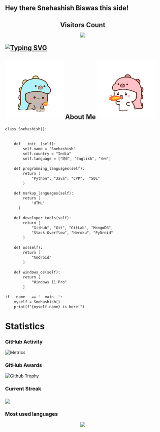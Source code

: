 <h2>Hey there Snehashish Biswas this side!<h2>

<p align="center">
    <b>Visitors Count</b><br>
    <img align="middle" src="https://profile-counter.glitch.me/Snehashish06/count.svg" />
</p>

[![Typing SVG](https://readme-typing-svg.herokuapp.com?font=Architects+Daughter&color=%231AF73D&size=27&width=500&lines=Hey!+It's+Snehashish+Biswas!;I'm+a+new+developer...;I+love+to+code;Thanks+for+visiting++my+profile%E2%9D%A4%EF%B8%8F)](https://github.com/Snehashish06)

<h2> <img src="https://github.com/Snehashish06/Snehashish06/blob/main/res/cat_gif.gif" width="190px"> About Me <img src = "https://github.com/Snehashish06/Snehashish06/blob/main/res/cat1.gif" width="190px"> </h1>

```python3
class Snehashish():
    

    def __init__(self):
        self.name = "Snehashish"
        self.country = "India"
        self.language = ["हिंदी", "English", "বাংলা"]

    def programming_languages(self):
        return (
            "Python", "Java", "CPP",  "SQL"
        )
        
    def markup_languages(self):
        return (
            'HTML'
      )
 
    def developer_tools(self):
        return [
            "GitHub", "Git", "GitLab", "MongoDB",
            "Stack Overflow", "Heroku", "PyDroid"
        ]

    def os(self):
        return [
            "Android"
        ]

    def windows_os(self):
        return [
            "Windows 11 Pro"
        ]

if __name__ == '__main__':
    myself = Snehashish()
    print(f"{myself.name} is here!")
```

<h1> Statistics </h1>
<h3> GitHub Activity </h3>

![Metrics](https://metrics.lecoq.io/Snehashish06?template=classic&repositories.forks=true&languages=1&languages.colors=github&languages.threshold=0%25&config.timezone=Asia%2FSolo)

### GitHub Awards

![Github Trophy](https://github-profile-trophy.vercel.app/?username=phaticusthiccy)

### Current Streak
<img align = "middle" src = "https://github-readme-streak-stats.herokuapp.com/?user=Snehashish06" />

### Most used languages
<p align="center"><a href="https://github.com/Snehashish06"><img src="https://github-readme-stats.vercel.app/api/top-langs/?username=Snehashish06&theme=radical&layout=compact"></a></p> 
